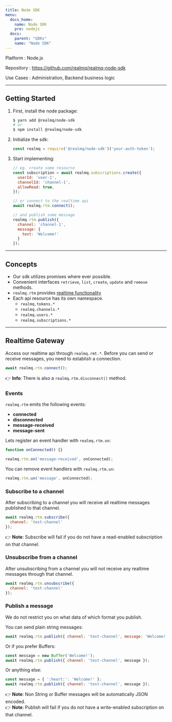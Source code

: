 ```yaml
---
title: Node SDK
menu:
  docs_home:
    name: Node SDK
    pre: nodejs
  docs:
    parent: "SDKs"
    name: "Node SDK"
---
```


Platform
: Node.js

Repository
: https://github.com/realmq/realmq-node-sdk

Use Cases
: Administration, Backend business logic

---

## Getting Started

1. First, install the node package:

    ```bash
    $ yarn add @realmq/node-sdk
    # or
    $ npm install @realmq/node-sdk
    ```

2. Initialize the sdk:

    ```js
    const realmq = require('@realmq/node-sdk')('your-auth-token');
    ```

3. Start implementing:
    ```js
    // eg. create some resource
    const subscription = await realmq.subscriptions.create({
      userId: 'user-1',
      channelId: 'channel-1',
      allowRead: true,
    });

    // or connect to the realtime api
    await realmq.rtm.connect();

    // and publish some message
    realmq.rtm.publish({
      channel: 'channel-1',
      message: {
        text: 'Welcome!'
      }
    });
    ```

---

## Concepts

* Our sdk utilizes promises where ever possible.
* Convenient interfaces `retrieve`, `list`, `create`, `update` and `remove` methods.
* `realmq.rtm` provides [realtime functionality](#realtime-gateway)
* Each api resource has its own namespace.
    - `realmq.tokens.*`
    - `realmq.channels.*`
    - `realmq.users.*`
    - `realmq.subscriptions.*`

---

## Realtime Gateway

Access our realtime api through `realmq.rmt.*`.
Before you can send or receive messages, you need to establish a connection.

```js
await realmq.rtm.connect();
```

:point_right: **Info**: There is also a `realmq.rtm.disconnect()` method.

### Events

`realmq.rtm` emits the following events:

* **connected**
* **disconnected**
* **message-received**
* **message-sent**

Lets register an event handler with `realmq.rtm.on`:

```js
function onConnected() {}

realmq.rtm.on('message-received', onConnected);
```

You can remove event handlers with `realmq.rtm.un`:

```js
realmq.rtm.un('message', onConnected);
```

### Subscribe to a channel

After subscribing to a channel you will receive all realtime messages published to that channel.

```js
await realmq.rtm.subscribe({
  channel: 'test-channel'
});
```

:point_right: **Note**: Subscribe will fail if you do not have a read-enabled subscription on that channel.

### Unsubscribe from a channel

After unsubscribing from a channel you will not receive any realtime messages through that channel.

```js
await realmq.rtm.unsubscribe({
  channel: 'test-channel'
});
```

### Publish a message

We do not restrict you on what data of which format you publish.

You can send plain string messages:

```js
await realmq.rtm.publish({ channel: 'test-channel', message: 'Welcome!' });
```

Or if you prefer Buffers:

```js
const message = new Buffer('Welcome!');
await realmq.rtm.publish({ channel: 'test-channel', message });
```

Or anything else:

```js
const message = { ':heart:': 'Welcome!' };
await realmq.rtm.publish({ channel: 'test-channel', message });
```

:point_right: **Note**: Non String or Buffer messages will be automatically JSON encoded.<br>
:point_right: **Note**: Publish will fail if you do not have a write-enabled subscription on that channel.
